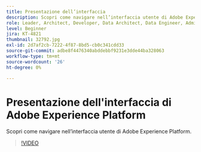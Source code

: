 ```yaml
---
title: Presentazione dell’interfaccia
description: Scopri come navigare nell’interfaccia utente di Adobe Experience Platform.
role: Leader, Architect, Developer, Data Architect, Data Engineer, Admin, User
level: Beginner
jira: KT-4821
thumbnail: 32792.jpg
exl-id: 2d7af2cb-7222-4f87-8bd5-cb0c341cdd33
source-git-commit: adbe8f4476340abddebbf9231e3dde44ba328063
workflow-type: tm+mt
source-wordcount: '26'
ht-degree: 0%

---
```


# Presentazione dell&#39;interfaccia di Adobe Experience Platform

Scopri come navigare nell’interfaccia utente di Adobe Experience Platform.

>[!VIDEO](https://video.tv.adobe.com/v/32792?quality=12&learn=on)

